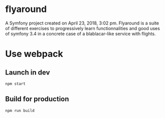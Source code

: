 flyaround
=========

A Symfony project created on April 23, 2018, 3:02 pm.
Flyaround is a suite of different exercises to progressively learn functionnalities and good uses of symfony 3.4 
in a concrete case of a blablacar-like service with flights.

# Use webpack


## Launch in dev
```
npm start
```

## Build for production
```
npm run build
```
